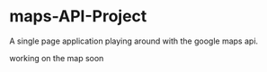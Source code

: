 # maps-API-Project
A single page application playing around with the google maps api.

working on the map soon